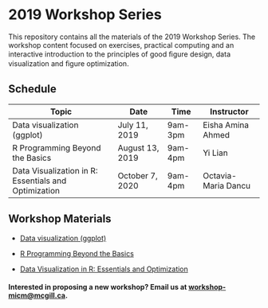 # 2019 Workshop Series

This repository contains all the materials of the 2019 Workshop Series. The workshop content focused on exercises, practical computing and an interactive introduction to the principles of good ﬁgure design, data visualization and ﬁgure optimization.

## Schedule

| Topic | Date | Time | Instructor | 
| ------| ---- | -----| ---------- |
| Data visualization (ggplot) | July 11, 2019 | 9am-3pm | Eisha Amina Ahmed | 
| R Programming Beyond the Basics | August 13, 2019 | 9am-4pm | Yi Lian | 
| Data Visualization in R: Essentials and Optimization | October 7, 2020 | 9am-4pm | Octavia-Maria Dancu | 


## Workshop Materials

* [Data visualization (ggplot)](https://github.com/McGill-MiCM/Data-Visualization-Workshop)

* [R Programming Beyond the Basics](https://github.com/McGill-MiCM/MiCM)

* [Data Visualization in R: Essentials and Optimization](https://github.com/McGill-MiCM/MICM_workshops)




#### Interested in proposing a new workshop? Email us at workshop-micm@mcgill.ca.
